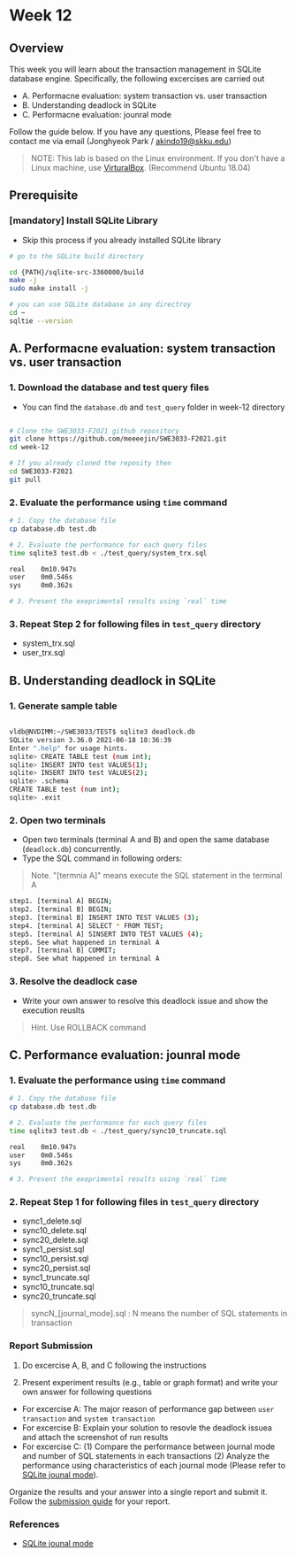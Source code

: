 # Week 12

## Overview

This week you will learn about the transaction management in SQLite database engine.
Specifically, the following excercises are carried out 
- A. Performacne evaluation: system transaction vs. user transaction
- B. Understanding deadlock in SQLite
- C. Performacne evaluation: jounral mode

Follow the guide below. If you have any questions, Please feel free to contact me via email (Jonghyeok Park / akindo19@skku.edu)

> NOTE: This lab is based on the Linux environment. If you don't have a Linux machine, use [VirturalBox](https://www.virtualbox.org/). (Recommend Ubuntu 18.04)

## Prerequisite
 
### [mandatory] Install SQLite Library
- Skip this process if you already installed SQLite library

```bash
# go to the SQLite build directory 

cd {PATH}/sqlite-src-3360000/build
make -j
sudo make install -j 

# you can use SQLite database in any directroy
cd ~
sqltie --version

```

## A. Performacne evaluation: system transaction vs. user transaction

### 1. Download the database and test query files

- You can find the `database.db` and `test_query` folder in week-12 directory

```bash

# Clone the SWE3033-F2021 github repository
git clone https://github.com/meeeejin/SWE3033-F2021.git
cd week-12

# If you already cloned the reposity then 
cd SWE3033-F2021
git pull

```

### 2. Evaluate the performance using `time` command

```bash
# 1. Copy the database file
cp database.db test.db

# 2. Evaluate the performance for each query files
time sqlite3 test.db < ./test_query/system_trx.sql

real    0m10.947s
user    0m0.546s
sys     0m0.362s

# 3. Present the exeprimental results using `real` time 

```

### 3. Repeat Step 2 for following files in `test_query` directory

- system_trx.sql
- user_trx.sql


## B. Understanding deadlock in SQLite

### 1. Generate sample table  

```bash

vldb@NVDIMM:~/SWE3033/TEST$ sqlite3 deadlock.db
SQLite version 3.36.0 2021-06-18 18:36:39
Enter ".help" for usage hints.
sqlite> CREATE TABLE test (num int);
sqlite> INSERT INTO test VALUES(1);
sqlite> INSERT INTO test VALUES(2);
sqlite> .schema
CREATE TABLE test (num int);
sqlite> .exit

```

### 2. Open two terminals 

- Open two terminals (terminal A and B) and open the same database (`deadlock.db`) concurrently.
- Type the SQL command in following orders: 
> Note. "[termnia A]" means execute the SQL statement in the terminal A

```bash
step1. [terminal A] BEGIN; 
step2. [terminal B] BEGIN; 
step3. [terminal B] INSERT INTO TEST VALUES (3);
step4. [terminal A] SELECT * FROM TEST;
step5. [terminal A] SINSERT INTO TEST VALUES (4);
step6. See what happened in terminal A
step7. [terminal B] COMMIT;
step8. See what happened in terminal A 
```

### 3. Resolve the deadlock case 

- Write your own answer to resolve this deadlock issue and show the execution reuslts 

> Hint. Use ROLLBACK command


## C. Performance evaluation: jounral mode

### 1. Evaluate the performance using `time` command

```bash
# 1. Copy the database file
cp database.db test.db

# 2. Evaluate the performance for each query files
time sqlite3 test.db < ./test_query/sync10_truncate.sql

real    0m10.947s
user    0m0.546s
sys     0m0.362s

# 3. Present the exeprimental results using `real` time 
```

### 2. Repeat Step 1 for following files in `test_query` directory

- sync1_delete.sql
- sync10_delete.sql
- sync20_delete.sql
- sync1_persist.sql
- sync10_persist.sql
- sync20_persist.sql
- sync1_truncate.sql
- sync10_truncate.sql
- sync20_truncate.sql

> syncN_[journal_mode].sql : N means the number of SQL statements in transaction

### Report Submission

1. Do excercise A, B, and C following the instructions

2. Present experiment results (e.g., table or graph format) and write your own answer for following questions

  - For excercise A: The major reason of performance gap between `user transaction` and `system transaction`
  - For excercise B: Explain your solution to resovle the deadlock issuea and attach the screenshot of run results 
  - For excercise C: (1) Compare the performance between journal mode and number of SQL statements in each transactions
  (2) Analyze the performance using characteristics of each journal mode (Please refer to [SQLite jounal mode](https://www.sqlite.org/pragma.html#pragma_journal_mode)).

Organize the results and your answer into a single report and submit it. 
Follow the [submission guide](../report-submission-guide.md) for your report.


### References
- [SQLite jounal mode](https://www.sqlite.org/pragma.html#pragma_journal_mode)